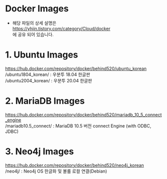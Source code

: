 # Docker Images
 - 해당 파일의 상세 설명은<br>
    https://yhjin.tistory.com/category/Cloud/docker<br>
    에 공유 되어 있습니다.
    
# 1. Ubuntu Images<br>
https://hub.docker.com/repository/docker/behind520/ubuntu_korean<br>
/ubuntu1804_korean/ : 우분투 18.04 한글판<br>
/ubuntu2004_korean/ : 우분투 20.04 한글판

# 2. MariaDB Images<br>
https://hub.docker.com/repository/docker/behind520/mariadb_10_5_connect_engine<br>
/mariadb10.5_connect/ : MariaDB 10.5 버전 connect Engine (with ODBC, JDBC)

# 3. Neo4j Images<br>
https://hub.docker.com/repository/docker/behind520/neo4j_korean<br>
/neo4j/ : Neo4j OS 한글화 및 볼륨 로컬 연결(Debian)
